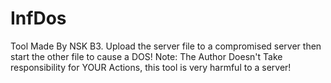 # InfDos
Tool Made By NSK B3. Upload the server file to a compromised server then start the other file to cause a DOS! Note: The Author Doesn't Take responsibility for YOUR Actions, this tool is very harmful to a server! 
